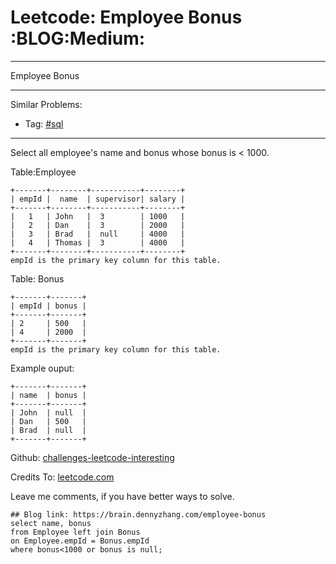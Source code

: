 # Leetcode: Employee Bonus     :BLOG:Medium:


---

Employee Bonus  

---

Similar Problems:  
-   Tag: [#sql](https://brain.dennyzhang.com/tag/sql)

---

Select all employee's name and bonus whose bonus is < 1000.  

Table:Employee  

    +-------+--------+-----------+--------+
    | empId |  name  | supervisor| salary |
    +-------+--------+-----------+--------+
    |   1   | John   |  3        | 1000   |
    |   2   | Dan    |  3        | 2000   |
    |   3   | Brad   |  null     | 4000   |
    |   4   | Thomas |  3        | 4000   |
    +-------+--------+-----------+--------+
    empId is the primary key column for this table.

Table: Bonus  

    +-------+-------+
    | empId | bonus |
    +-------+-------+
    | 2     | 500   |
    | 4     | 2000  |
    +-------+-------+
    empId is the primary key column for this table.

Example ouput:  

    +-------+-------+
    | name  | bonus |
    +-------+-------+
    | John  | null  |
    | Dan   | 500   |
    | Brad  | null  |
    +-------+-------+

Github: [challenges-leetcode-interesting](https://github.com/DennyZhang/challenges-leetcode-interesting/tree/master/employee-bonus)  

Credits To: [leetcode.com](https://leetcode.com/problems/employee-bonus/description/)  

Leave me comments, if you have better ways to solve.  

    ## Blog link: https://brain.dennyzhang.com/employee-bonus
    select name, bonus
    from Employee left join Bonus
    on Employee.empId = Bonus.empId
    where bonus<1000 or bonus is null;